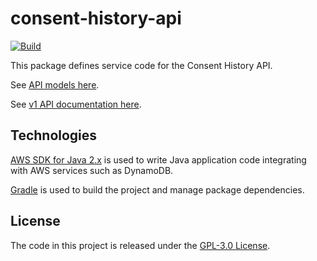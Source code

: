# consent-history-api

[![Build](https://github.com/Consent-Management-Platform/consent-history-api/actions/workflows/test.yml/badge.svg)](https://github.com/Consent-Management-Platform/consent-history-api/actions/workflows/test.yml)

This package defines service code for the Consent History API.

See [API models here](https://github.com/Consent-Management-Platform/consent-history-api-models).

See [v1 API documentation here](https://consent-management-platform.github.io/consent-history-api-models/v1/docs.html).

## Technologies
[AWS SDK for Java 2.x](https://docs.aws.amazon.com/sdk-for-java/latest/developer-guide) is used to write Java application code integrating with AWS services such as DynamoDB.

[Gradle](https://docs.gradle.org) is used to build the project and manage package dependencies.

## License
The code in this project is released under the [GPL-3.0 License](LICENSE).
